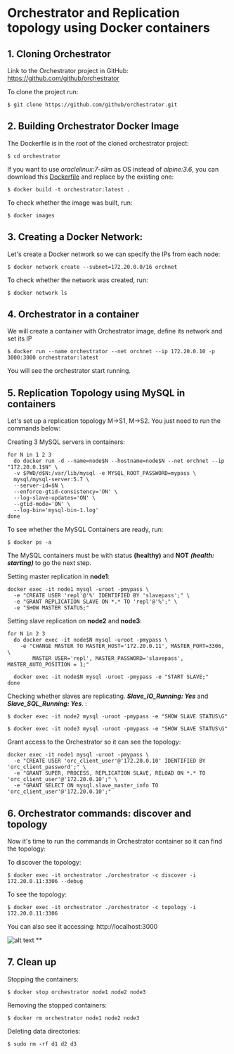 # Orchestrator and Replication topology using Docker containers

## 1. Cloning Orchestrator

Link to the Orchestrator project in GitHub: https://github.com/github/orchestrator

To clone the project run:
```
$ git clone https://github.com/github/orchestrator.git
```

## 2. Building Orchestrator Docker Image

The Dockerfile is in the root of the cloned orchestrator project:
```
$ cd orchestrator
```
If you want to use *oraclelinux:7-slim* as OS instead of *alpine:3.6*, you can download this [Dockerfile](https://github.com/wagnerjfr/orchestrator-mysql-replication-docker/blob/master/Dockerfile) and replace by the existing one:
```
$ docker build -t orchestrator:latest .
```
To check whether the image was built, run:
```
$ docker images
```

## 3. Creating a Docker Network:

Let's create a Docker network so we can specify the IPs from each node:
```
$ docker network create --subnet=172.20.0.0/16 orchnet
```
To check whether the network was created, run:
```
$ docker network ls
```

## 4. Orchestrator in a container

We will create a container with Orchestrator image, define its network and set its IP
```
$ docker run --name orchestrator --net orchnet --ip 172.20.0.10 -p 3000:3000 orchestrator:latest
```
You will see the orchestrator start running.

## 5. Replication Topology using MySQL in containers

Let's set up a replication topology M→S1, M→S2. You just need to run the commands below:

Creating 3 MySQL servers in containers:
```
for N in 1 2 3
  do docker run -d --name=node$N --hostname=node$N --net orchnet --ip "172.20.0.1$N" \
  -v $PWD/d$N:/var/lib/mysql -e MYSQL_ROOT_PASSWORD=mypass \
  mysql/mysql-server:5.7 \
  --server-id=$N \
  --enforce-gtid-consistency='ON' \
  --log-slave-updates='ON' \
  --gtid-mode='ON' \
  --log-bin='mysql-bin-1.log'
done
```
To see whether the MySQL Containers are ready, run:
```
$ docker ps -a
```

The MySQL containers must be with status **(healthy)** and **NOT** ***(health: starting)*** to go the next step.

Setting master replication in **node1**:
```
docker exec -it node1 mysql -uroot -pmypass \
  -e "CREATE USER 'repl'@'%' IDENTIFIED BY 'slavepass';" \
  -e "GRANT REPLICATION SLAVE ON *.* TO 'repl'@'%';" \
  -e "SHOW MASTER STATUS;"
```
Setting slave replication on **node2** and **node3**:
```
for N in 2 3
  do docker exec -it node$N mysql -uroot -pmypass \
    -e "CHANGE MASTER TO MASTER_HOST='172.20.0.11', MASTER_PORT=3306, \
        MASTER_USER='repl', MASTER_PASSWORD='slavepass', MASTER_AUTO_POSITION = 1;"

  docker exec -it node$N mysql -uroot -pmypass -e "START SLAVE;"
done
```
Checking whether slaves are replicating. ***Slave_IO_Running: Yes*** and ***Slave_SQL_Running: Yes***.
:
```
$ docker exec -it node2 mysql -uroot -pmypass -e "SHOW SLAVE STATUS\G"
```
```
$ docker exec -it node3 mysql -uroot -pmypass -e "SHOW SLAVE STATUS\G"
```
Grant access to the Orchestrator so it can see the topology:
```
docker exec -it node1 mysql -uroot -pmypass \
  -e "CREATE USER 'orc_client_user'@'172.20.0.10' IDENTIFIED BY 'orc_client_password';" \
  -e "GRANT SUPER, PROCESS, REPLICATION SLAVE, RELOAD ON *.* TO 'orc_client_user'@'172.20.0.10';" \
  -e "GRANT SELECT ON mysql.slave_master_info TO 'orc_client_user'@'172.20.0.10';"
```
## 6. Orchestrator commands: discover and topology

Now it's time to run the commands in Orchestrator container so it can find the topology:

To discover the topology:
```
$ docker exec -it orchestrator ./orchestrator -c discover -i 172.20.0.11:3306 --debug
```
To see the topology:
```
$ docker exec -it orchestrator ./orchestrator -c topology -i 172.20.0.11:3306
```
You can also see it accessing: http://localhost:3000

![alt text](https://github.com/wagnerjfr/orchestrator-mysql-replication-docker/blob/master/orchestrator.png)
**
## 7. Clean up

Stopping the containers:
```
$ docker stop orchestrator node1 node2 node3
```
Removing the stopped containers:
```
$ docker rm orchestrator node1 node2 node3
```
Deleting data directories:
```
$ sudo rm -rf d1 d2 d3
```
